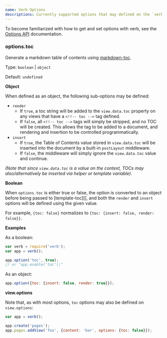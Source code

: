 ```yaml
---
name: Verb Options
descriptions: Currently supported options that may defined on the `verb.options` object.
---
```


To become familiarized with how to get and set options with verb, see the [Options API][options-api] documentation.

### options.toc

Generate a markdown table of contents using [markdown-toc][].

Type: `boolean` | `object`

Default: `undefined`

**Object**

When defined as an object, the following sub-options may be defined:

* `render`
  - If `true`, a toc string will be added to the `view.data.toc` property on any views that have a `<!!-- toc -->` tag defined. 
  - If `false`, all `<!!-- toc -->` tags will simply be stripped, and no TOC will be created. This allows the tag to be added to a document, and rendering and insertion to be controlled programmatically.
* `insert`
  - If `true`, the Table of Contents value stored in `view.data.toc` will be inserted into the document by a built-in `postLayout` middleware. 
  - If `false`, the middleware will simply ignore the `view.data.toc` value and continue. 

_(Note that since `view.data.toc` is a value on the context, TOCs may also/alternatively be inserted via helper or template variable)_.

**Boolean**

When `options.toc` is either true or false, the option is converted to an object before being passed to [template-toc][], and both the `render` and `insert` options will be defined using the given value.

For example, `{toc: false}` normalizes to `{toc: {insert: false, render: false}}`.

**Examples**

As a boolean:

```js
var verb = require('verb');
var app = verb();

app.option('toc', true);
// or "app.enable('toc');"
```

As an object:

```js
app.option({toc: {insert: false, render: true}});
```

**view.options**

Note that, as with most options, `toc` options may also be defined on `view.options`:

```js
var app = verb();

app.create('pages');
app.pages.addView('foo', {content: 'bar', options: {toc: false}});
```

[options-api]: ./options-api.md
[markdown-toc]: https://github.com/jonschlinkert/markdown-toc